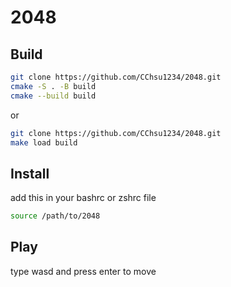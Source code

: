# 2048

## Build

```bash
git clone https://github.com/CChsu1234/2048.git
cmake -S . -B build
cmake --build build
```

or

```bash
git clone https://github.com/CChsu1234/2048.git
make load build
```

## Install

add this in your bashrc or zshrc file

```bash
source /path/to/2048
```

## Play

type wasd and press enter to move
